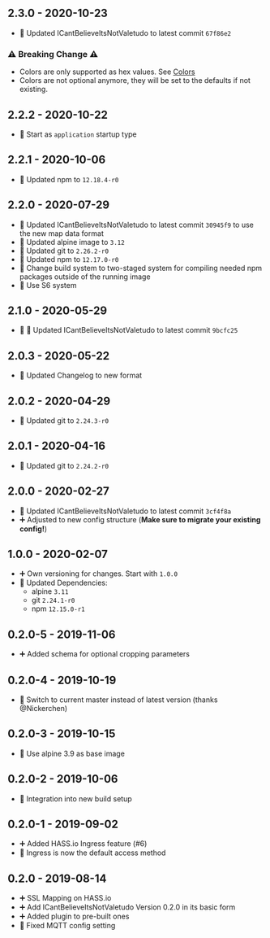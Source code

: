 ## 2.3.0 - 2020-10-23

* 🔼 Updated ICantBelieveItsNotValetudo to latest commit `67f86e2`

### ⚠️ Breaking Change ⚠️

* Colors are only supported as hex values. See [Colors](https://github.com/Hypfer/ICantBelieveItsNotValetudo#new-map-colors)
* Colors are not optional anymore, they will be set to the defaults if not existing.


## 2.2.2 - 2020-10-22

* 🔨 Start as `application` startup type


## 2.2.1 - 2020-10-06

* 🔼 Updated npm to `12.18.4-r0`


## 2.2.0 - 2020-07-29

* 🔼 Updated ICantBelieveItsNotValetudo to latest commit `30945f9` to use the new map data format
* 🔼 Updated alpine image to `3.12`
* 🔼 Updated git to `2.26.2-r0`
* 🔼 Updated npm to `12.17.0-r0`
* 🔨 Change build system to two-staged system for compiling needed npm packages outside of the running image
* 🔨 Use S6 system


## 2.1.0 - 2020-05-29

* 🔼 🐛 Updated ICantBelieveItsNotValetudo to latest commit `9bcfc25`

## 2.0.3 - 2020-05-22

* 🔨 Updated Changelog to new format

## 2.0.2 - 2020-04-29

* 🔼 Updated git to `2.24.3-r0`


## 2.0.1 - 2020-04-16

* 🔼 Updated git to `2.24.2-r0`


## 2.0.0 - 2020-02-27

* 🔼 Updated ICantBelieveItsNotValetudo to latest commit `3cf4f8a`
* ➕ Adjusted to new config structure (__Make sure to migrate your existing config!__)


## 1.0.0 - 2020-02-07

* ➕ Own versioning for changes. Start with `1.0.0`
* 🔼 Updated Dependencies:
  * alpine `3.11`
  * git `2.24.1-r0`
  * npm `12.15.0-r1`


## 0.2.0-5 - 2019-11-06

* ➕ Added schema for optional cropping parameters


## 0.2.0-4 - 2019-10-19

* 🔨 Switch to current master instead of latest version (thanks @Nickerchen)


## 0.2.0-3 - 2019-10-15

* 🔼 Use alpine 3.9 as base image


## 0.2.0-2 - 2019-10-06

* 🔨 Integration into new build setup


## 0.2.0-1 - 2019-09-02

* ➕ Added HASS.io Ingress feature (#6)
* 🔨 Ingress is now the default access method


## 0.2.0 - 2019-08-14

* ➕ SSL Mapping on HASS.io
* ➕ Add ICantBelieveItsNotValetudo Version 0.2.0 in its basic form
* ➕ Added plugin to pre-built ones
* 🐛 Fixed MQTT config setting

